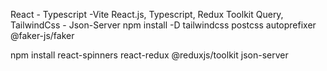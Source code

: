 React - Typescript -Vite
React.js, Typescript, Redux Toolkit Query, TailwindCss - Json-Server
npm install -D tailwindcss postcss autoprefixer @faker-js/faker

npm install react-spinners react-redux @reduxjs/toolkit json-server
